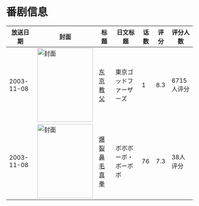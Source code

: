 # 番剧信息

|放送日期|封面|标题|日文标题|话数|评分|评分人数|
|---|---|---|---|---|---|---|
|2003-11-08|<img src="//lain.bgm.tv/pic/cover/c/fc/3c/842_clVl2.jpg" alt="封面" style="width:150px;height:200px;object-fit:cover;">|[东京教父](https://bangumi.tv/subject/842)|東京ゴッドファーザーズ|1|8.3|6715人评分|
|2003-11-08|<img src="//lain.bgm.tv/pic/cover/c/94/77/39254_6CM8A.jpg" alt="封面" style="width:150px;height:200px;object-fit:cover;">|[爆裂鼻毛真拳](https://bangumi.tv/subject/39254)|ボボボーボ・ボーボボ|76|7.3|38人评分|
